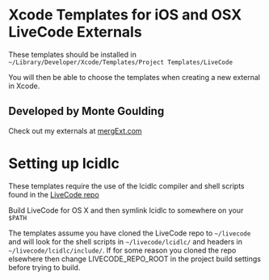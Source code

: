 # Xcode Templates for iOS and OSX LiveCode Externals

These templates should be installed in
`~/Library/Developer/Xcode/Templates/Project Templates/LiveCode`

You will then be able to choose the templates when creating a new external in
Xcode.

## Developed by Monte Goulding

Check out my externals at [mergExt.com](http://mergext.com)

# Setting up lcidlc

These templates require the use of the lcidlc compiler and shell scripts found
in the [LiveCode repo](https://github.com/livecode/livecode/)

Build LiveCode for OS X and then symlink lcidlc to somewhere on your `$PATH`

The templates assume you have cloned the LiveCode repo to `~/livecode` and will
look for the shell scripts in `~/livecode/lcidlc/` and headers in
`~/livecode/lcidlc/include/`. If for some reason you cloned the repo elsewhere
then change LIVECODE_REPO_ROOT in the project build settings before trying to
build.
